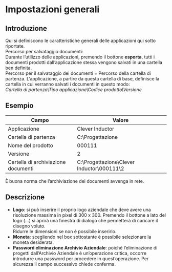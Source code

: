 # Impostazioni generali

## Introduzione
Qui si definiscono le caratteristiche generali delle applicazioni qui sotto riportate.<br>
Percorso per salvataggio documenti:<br>
Durante l’utilizzo delle applicazioni, premendo il bottone **esporta**, tutti i documenti prodotti dall’applicazione stessa vengono salvati in una cartella ben definita.<br>
Percorso per il salvataggio dei documenti = Percorso della cartella di partenza. 
L’applicazione, a partire da questa cartella di base, definisce la cartella in cui verranno salvati i documenti in questo modo:<br>
*Cartella di partenza\Tipo applicazione\Codice prodotto\Versione*


## Esempio
| Campo                        | Valore                  |
|------------------------------|-------------------------------------------|
| Applicazione              | Clever Inductor                         |
| Cartella di partenza                | C:\Progettazione                          |
| Nome del prodotto                   | 000111                                    |
| Versione                            | 2                                         |
| Cartella di archiviazione documenti | C:\Progettazione\Clever Inductor\000111\2 |

È buona norma che l’archiviazione dei documenti avvenga in rete.

## Descrizione

- **Logo**: si può inserire il proprio logo aziendale che deve avere una risoluzione massima in pixel di 300 x 300.
Premendo il bottone a lato del logo (…) si aprirà una finestra di dialogo che permetterà di caricare il disegno voluto.<br>Ridurre le dimensioni se non è possibile inserirlo.
- **Moneta**: scegliendo nel box sottostante è possibile selezionare la moneta desiderata.
- **Password eliminazione Archivio Aziendale**: poiché l’eliminazione di progetti dall’Archivio Aziendale è un’operazione critica, occorre introdurre una password per procedere in quest’operazione. Per sicurezza il campo successivo chiede conferma.
